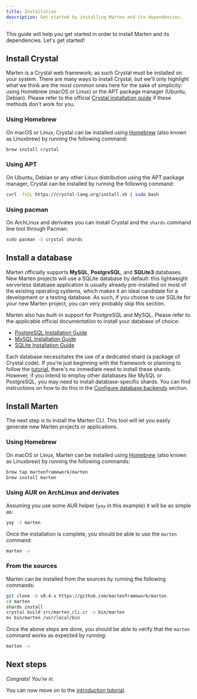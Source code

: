 ```yaml
---
title: Installation
description: Get started by installing Marten and its dependencies.
---
```


This guide will help you get started in order to install Marten and its dependencies. Let's get started!

## Install Crystal

Marten is a Crystal web framework; as such Crystal must be installed on your system. There are many ways to install Crystal, but we'll only highlight what we think are the most common ones here for the sake of simplicity: using Homebrew (macOS or Linux) or the APT package manager (Ubuntu, Debian). Please refer to the official [Crystal installation guide](https://crystal-lang.org/install/) if these methods don't work for you.

### Using Homebrew

On macOS or Linux, Crystal can be installed using [Homebrew](https://brew.sh/) (also known as Linuxbrew) by running the following command:

```bash
brew install crystal
```

### Using APT

On Ubuntu, Debian or any other Linux distribution using the APT package manager, Crystal can be installed by running the following command:

```bash
curl -fsSL https://crystal-lang.org/install.sh | sudo bash
```

### Using pacman

On ArchLinux and derivates you can install Crystal and the `shards` command line tool through Pacman:

```bash
sudo pacman -S crystal shards
```

## Install a database

Marten officially supports **MySQL**, **PostgreSQL**, and **SQLite3** databases. New Marten projects will use a SQLite database by default: this lightweight serverless database application is usually already pre-installed on most of the existing operating systems, which makes it an ideal candidate for a development or a testing database. As such, if you choose to use SQLite for your new Marten project, you can very probably skip this section.

Marten also has built-in support for PostgreSQL and MySQL. Please refer to the applicable official documentation to install your database of choice:

* [PostgreSQL Installation Guide](https://wiki.postgresql.org/wiki/Detailed_installation_guides)
* [MySQL Installation Guide](https://dev.mysql.com/doc/refman/8.0/en/installing.html)
* [SQLite Installation Guide](https://www.tutorialspoint.com/sqlite/sqlite_installation.htm)

Each database necessitates the use of a dedicated shard (a package of Crystal code). If you're just beginning with the framework or planning to follow the [tutorial](./tutorial.md), there's no immediate need to install these shards. However, if you intend to employ other databases like MySQL or PostgreSQL, you may need to install database-specific shards. You can find instructions on how to do this in the [Configure database backends](../development/how-to/configure-database-backends.md) section.

## Install Marten

The next step is to install the Marten CLI. This tool will let you easily generate new Marten projects or applications.

### Using Homebrew

On macOS or Linux, Marten can be installed using [Homebrew](https://brew.sh/) (also known as Linuxbrew) by running the following commands:

```bash
brew tap martenframework/marten
brew install marten
```

### Using AUR on ArchLinux and derivates

Assuming you use some AUR helper (`yay` in this example) it will be as simple as:

```bash
yay -S marten
```

Once the installation is complete, you should be able to use the `marten` command:

```bash
marten -v
```

### From the sources

Marten can be installed from the sources by running the following commands:

```bash
git clone -b v0.4.x https://github.com/martenframework/marten
cd marten
shards install
crystal build src/marten_cli.cr -o bin/marten
mv bin/marten /usr/local/bin
```

Once the above steps are done, you should be able to verify that the `marten` command works as expected by running:

```bash
marten -v
```

## Next steps

_Congrats! You’re in._

You can now move on to the [introduction tutorial](./tutorial.md).
